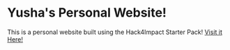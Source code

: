 # Yusha's Personal Website!

This is a personal website built using the Hack4Impact Starter Pack!
[Visit it Here!](https://<YushaRencuzogullari>.github.io)
